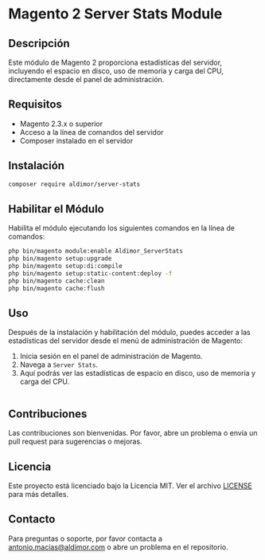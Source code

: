 
# Magento 2 Server Stats Module

## Descripción
Este módulo de Magento 2 proporciona estadísticas del servidor, incluyendo el espacio en disco, uso de memoria y carga del CPU, directamente desde el panel de administración.

## Requisitos
- Magento 2.3.x o superior
- Acceso a la línea de comandos del servidor
- Composer instalado en el servidor

## Instalación

```bash
composer require aldimor/server-stats
```

## Habilitar el Módulo

Habilita el módulo ejecutando los siguientes comandos en la línea de comandos:

```bash
php bin/magento module:enable Aldimor_ServerStats
php bin/magento setup:upgrade
php bin/magento setup:di:compile
php bin/magento setup:static-content:deploy -f
php bin/magento cache:clean
php bin/magento cache:flush
```

## Uso

Después de la instalación y habilitación del módulo, puedes acceder a las estadísticas del servidor desde el menú de administración de Magento:

1. Inicia sesión en el panel de administración de Magento.
2. Navega a `Server Stats`.
3. Aquí podrás ver las estadísticas de espacio en disco, uso de memoria y carga del CPU.
    ```

## Contribuciones

Las contribuciones son bienvenidas. Por favor, abre un problema o envía un pull request para sugerencias o mejoras.

## Licencia

Este proyecto está licenciado bajo la Licencia MIT. Ver el archivo [LICENSE](LICENSE) para más detalles.

## Contacto

Para preguntas o soporte, por favor contacta a antonio.macias@aldimor.com o abre un problema en el repositorio.

